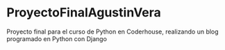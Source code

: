 # ProyectoFinalAgustinVera
Proyecto final para el curso de Python en Coderhouse, realizando un blog programado en Python con Django
